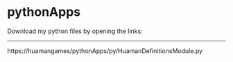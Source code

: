 # pythonApps
Download my python files by opening the links:
************
https://huamangames/pythonApps/py/HuamanDefinitionsModule.py
